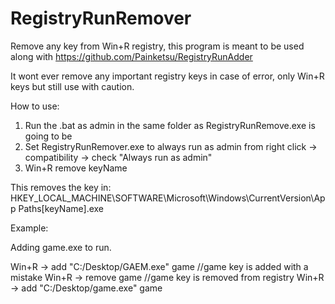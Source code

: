 # RegistryRunRemover
Remove any key from Win+R registry, this program is meant to be used along with https://github.com/Painketsu/RegistryRunAdder

It wont ever remove any important registry keys in case of error, only Win+R keys but still use with caution.

How to use:

1. Run the .bat as admin in the same folder as RegistryRunRemove.exe is going to be
2. Set RegistryRunRemover.exe to always run as admin from right click -> compatibility -> check "Always run as admin"
2. Win+R remove keyName

This removes the key in: HKEY_LOCAL_MACHINE\SOFTWARE\Microsoft\Windows\CurrentVersion\App Paths\[keyName].exe

Example:

Adding game.exe to run.

Win+R -> add "C:/Desktop/GAEM.exe" game
  //game key is added with a mistake
Win+R -> remove game
  //game key is removed from registry
Win+R -> add "C:/Desktop/game.exe" game

